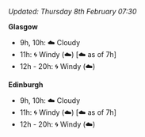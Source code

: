 *Updated: Thursday 8th February 07:30*

**Glasgow**

* 9h, 10h: :cloud: Cloudy
* 11h: :cyclone: Windy (:cloud:) [:cloud: as of 7h]
* 12h - 20h: :cyclone: Windy (:cloud:)

**Edinburgh**

* 9h, 10h: :cloud: Cloudy
* 11h: :cyclone: Windy (:cloud:) [:cloud: as of 7h]
* 12h - 20h: :cyclone: Windy (:cloud:)
